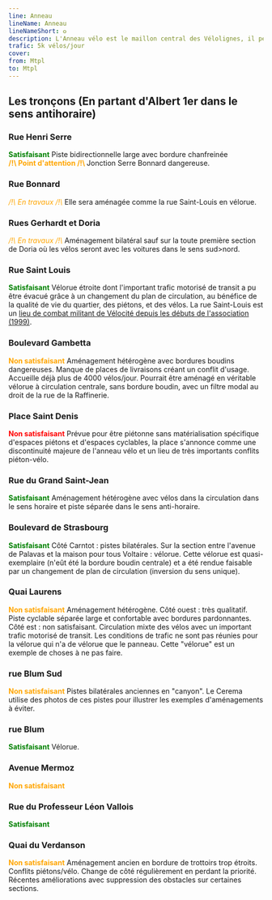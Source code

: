 ```yaml
---
line: Anneau
lineName: Anneau
lineNameShort: 𐍈
description: L'Anneau vélo est le maillon central des Vélolignes, il permet de relier (presque) toutes les radiales
trafic: 5k vélos/jour
cover: 
from: Mtpl
to: Mtpl
---
```


## Les tronçons (En partant d'Albert 1er dans le sens antihoraire)

### Rue Henri Serre 
<span style="color:green;font-weight:bold;">Satisfaisant</span>
Piste bidirectionnelle large avec bordure chanfreinée<br>
<span style="color:orange;font-weight:bold;">/!\ Point d'attention /!\ </span>Jonction Serre Bonnard dangereuse.

### Rue Bonnard
<span style="color:orange;font-style:italic">/!\ En travaux /!\ </span> Elle sera aménagée comme la rue Saint-Louis en vélorue.

### Rues Gerhardt et Doria
<span style="color:orange;font-style:italic">/!\ En travaux /!\ </span> Aménagement bilatéral sauf sur la toute première section de Doria où les vélos seront avec les voitures dans le sens sud>nord.

### Rue Saint Louis
<span style="color:green;font-weight:bold;">Satisfaisant</span>
Vélorue étroite dont l'important trafic motorisé de transit a pu être évacué grâce à un changement du plan de circulation, au bénéfice de la qualité de vie du quartier, des piétons, et des vélos. La rue Saint-Louis est un <a href="http://www.velocite-montpellier.fr/wp-content/uploads/2013/10/2013-10-Dossier-de-presse-V%C3%A9lo-Rue-St-Louis.pdf">lieu de combat militant de Vélocité depuis les débuts de l'association (1999)</a>.

### Boulevard Gambetta
<span style="color:orange;font-weight:bold">Non satisfaisant</span>
Aménagement hétérogène avec bordures boudins dangereuses. Manque de places de livraisons créant un conflit d'usage. Accueille déjà plus de 4000 vélos/jour. Pourrait être aménagé en véritable vélorue à circulation centrale, sans bordure boudin, avec un filtre modal au droit de la rue de la Raffinerie.

### Place Saint Denis
<span style="color:red;font-weight:bold">Non satisfaisant</span>
Prévue pour être piétonne sans matérialisation spécifique d'espaces piétons et d'espaces cyclables, la place s'annonce comme une discontinuité majeure de l'anneau vélo et un lieu de très importants conflits piéton-vélo.

### Rue du Grand Saint-Jean
<span style="color:green;font-weight:bold">Satisfaisant</span> Aménagement hétérogène avec vélos dans la circulation dans le sens horaire et piste séparée dans le sens anti-horaire.

### Boulevard de Strasbourg
<span style="color:green;font-weight:bold">Satisfaisant</span> Côté Carntot : pistes bilatérales. Sur la section entre l'avenue de Palavas et la maison pour tous Voltaire : vélorue. Cette vélorue est quasi-exemplaire (n'eût été la bordure boudin centrale) et a été rendue faisable par un changement de plan de circulation (inversion du sens unique).

### Quai Laurens
<span style="color:orange;font-weight:bold">Non satisfaisant</span> Aménagement hétérogène. Côté ouest : très qualitatif. Piste cyclable séparée large et confortable avec bordures pardonnantes. Côté est : non satisfaisant. Circulation mixte des vélos avec un important trafic motorisé de transit. Les conditions de trafic ne sont pas réunies pour la vélorue qui n'a de vélorue que le panneau. Cette "vélorue" est un exemple de choses à ne pas faire.

### rue Blum Sud
<span style="color:orange;font-weight:bold">Non satisfaisant</span> Pistes bilatérales anciennes en "canyon". Le Cerema utilise des photos de ces pistes pour illustrer les exemples d'aménagements à éviter.

### rue Blum
<span style="color:green;font-weight:bold">Satisfaisant</span> Vélorue.

### Avenue Mermoz
<span style="color:orange;font-weight:bold">Non satisfaisant</span>

### Rue du Professeur Léon Vallois
<span style="color:green;font-weight:bold">Satisfaisant</span>

### Quai du Verdanson
<span style="color:orange;font-weight:bold">Non satisfaisant</span> Aménagement ancien en bordure de trottoirs trop étroits. Conflits piétons/vélo. Change de côté régulièrement en perdant la priorité. Récentes améliorations avec suppression des obstacles sur certaines sections.